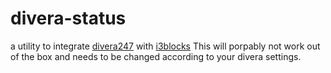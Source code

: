 # divera-status
a utility to integrate [divera247](https://www.divera247.com/) with [i3blocks](https://github.com/vivien/i3blocks)
This will porpably not work out of the box and needs to be changed according to your divera settings.
